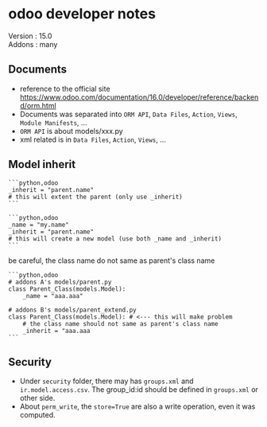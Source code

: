 # odoo developer notes

Version : 15.0  
Addons : many  

## Documents

* reference to the official site https://www.odoo.com/documentation/16.0/developer/reference/backend/orm.html
* Documents was separated into `ORM API`, `Data Files`, `Action`, `Views`, `Module Manifests`, ...
* `ORM API` is about models/xxx.py
* xml related is in `Data Files`, `Action`, `Views`, ...

## Model inherit

    ```python,odoo
    _inherit = "parent.name"
    # this will extent the parent (only use _inherit)
    ```

    ```python,odoo
    _name = "my.name"
    _inherit = "parent.name"
    # this will create a new model (use both _name and _inherit)
    ```

be careful, the class name do not same as parent's class name  

    ```python,odoo
    # addons A's models/parent.py
    class Parent_Class(models.Model):
        _name = "aaa.aaa"
    
    # addons B's models/parent_extend.py
    class Parent_Class(models.Model): # <--- this will make problem
        # the class name should not same as parent's class name
        _inherit = "aaa.aaa
    ```

## Security

* Under `security` folder, there may has `groups.xml` and `ir.model.access.csv`. The group_id:id should be defined in `groups.xml` or other side.  
* About `perm_write`, the `store=True` are also a write operation, even it was computed.  
